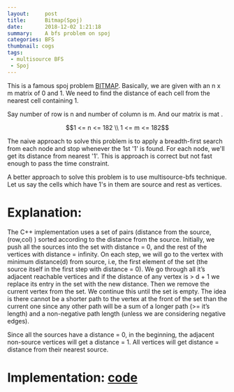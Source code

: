 ```yaml
---
layout:     post
title:      Bitmap(Spoj)
date:       2018-12-02 1:21:18
summary:    A bfs problem on spoj
categories: BFS
thumbnail: cogs
tags:
 - multisource BFS 
 - Spoj
---
```


This is a famous spoj problem [BITMAP](https://www.spoj.com/problems/BITMAP/).
Basically, we are given with an n x m matrix of 0 and 1.
We need to find the distance of each cell from the nearest cell containing 1.

Say number of row is n  and number of column is m. And our matrix is mat . 

$$1 <= n <= 182 \\ 1 <= m <= 182$$

The naive approach to solve this problem is to apply a breadth-first search from each node and stop whenever the 1st '1' is found.
For each node, we'll get its distance from nearest '1'.
This is approach is correct but not fast enough to pass the time constraint.

A better approach to solve this problem is to use multisource-bfs technique.
Let us say the cells which have 1's in them are source and rest as vertices.

# Explanation:
The C++ implementation uses a set of pairs (distance from the source, (row,col) ) sorted according to the distance from the source.
Initially, we push all the sources into the set with distance = 0, and the rest of the vertices with distance = infinity. 
On each step, we will go to the vertex with minimum distance(d) from source, i.e, the first element of the set 
(the source itself in the first step with distance = 0). 
We go through all it’s adjacent reachable vertices and if the distance of any vertex is > d + 1 we replace its entry in the set with the new distance. 
Then we remove the current vertex from the set. We continue this until the set is empty.
The idea is there cannot be a shorter path to the vertex at the front of the set than the current one since any other path will be a sum of a longer path (>= it’s length) and a non-negative path length (unless we are considering negative edges).

Since all the sources have a distance = 0, in the beginning, the adjacent non-source vertices will get a distance = 1. All vertices will get distance = distance from their nearest source.

# Implementation: [code](https://ideone.com/7R7WMB)
